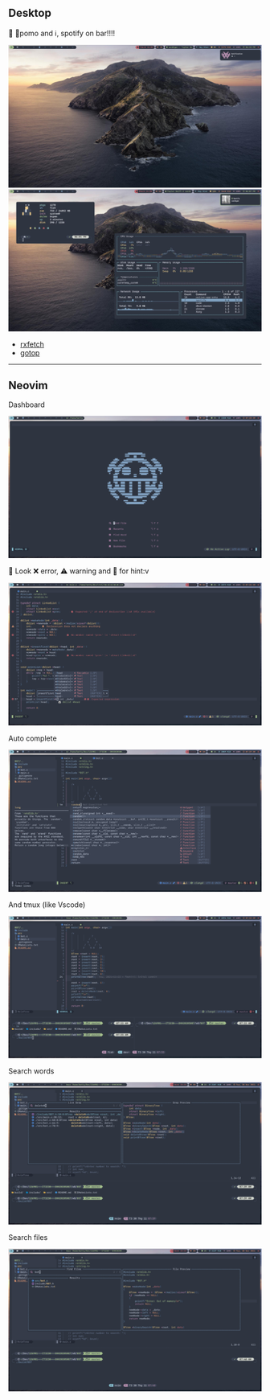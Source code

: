 ## Desktop

👀 🍅pomo and ℹ️, spotify on bar!!!!

![bg](assets/bg0.png)
![bg](assets/bg4.jpg)

* [rxfetch](https://github.com/Mangeshrex/rxfetch)
* [gotop](https://github.com/cjbassi/gotop)

---

## Neovim

Dashboard

![nv](assets/nv1.png)

👀 Look  ❌ error, ⚠️ warning and 🐼 for hint:v

![nv](assets/nv2.png)

Auto complete

![nv](assets/nv3.png)

And tmux (like Vscode)

![nv](assets/nvtmux.png)

Search words

![nv](assets/nv4.png)

Search files

![nv](assets/nv5.png)
